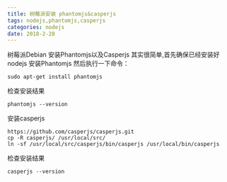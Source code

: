 ```yaml
---
title: 树莓派安装 phantomjs&casperjs
tags: nodejs,phantomjs,casperjs
categories: nodejs
date: 2018-2-28
---
```


树莓派Debian 安装Phantomjs以及Casperjs 其实很简单,首先确保已经安装好nodejs
安装Phantomjs
然后执行一下命令：
```jshelllanguage
sudo apt-get install phantomjs
```
检查安装结果
```jshelllanguage
phantomjs --version
```
安装casperjs

```jshelllanguage
https://github.com/casperjs/casperjs.git 
cp -R casperjs/ /usr/local/src/
ln -sf /usr/local/src/casperjs/bin/casperjs /usr/local/bin/casperjs
```
检查安装结果
```jshelllanguage
casperjs --version
```


